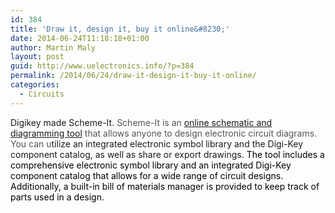 ```yaml
---
id: 384
title: 'Draw it, design it, buy it online&#8230;'
date: 2014-06-24T11:18:18+01:00
author: Martin Maly
layout: post
guid: http://www.uelectronics.info/?p=384
permalink: /2014/06/24/draw-it-design-it-buy-it-online/
categories:
  - Circuits
---
```

Digikey made Scheme-It. <span style="color: #555555;">Scheme-It is an <a href="http://www.digikey.com/schemeit">online schematic and diagramming tool</a> that allows anyone to design electronic circuit diagrams. You can u</span>tilize an integrated electronic symbol library and the Digi-Key component catalog, as well as share or export drawings. <span style="color: #000000;">The tool includes a comprehensive electronic symbol library and an integrated Digi-Key component catalog that allows for a wide range of circuit designs. Additionally, a built-in bill of materials manager is provided to keep track of parts used in a design.</span>

&nbsp;
